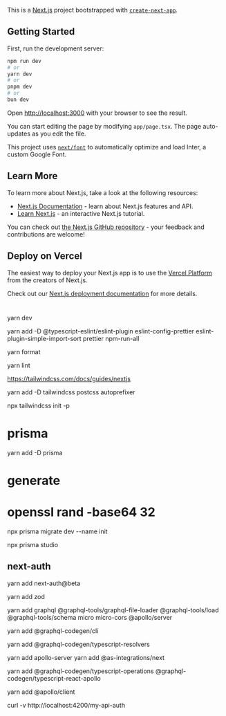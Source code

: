 This is a [Next.js](https://nextjs.org/) project bootstrapped with [`create-next-app`](https://github.com/vercel/next.js/tree/canary/packages/create-next-app).

## Getting Started

First, run the development server:

```bash
npm run dev
# or
yarn dev
# or
pnpm dev
# or
bun dev
```

Open [http://localhost:3000](http://localhost:3000) with your browser to see the result.

You can start editing the page by modifying `app/page.tsx`. The page auto-updates as you edit the file.

This project uses [`next/font`](https://nextjs.org/docs/basic-features/font-optimization) to automatically optimize and load Inter, a custom Google Font.

## Learn More

To learn more about Next.js, take a look at the following resources:

- [Next.js Documentation](https://nextjs.org/docs) - learn about Next.js features and API.
- [Learn Next.js](https://nextjs.org/learn) - an interactive Next.js tutorial.

You can check out [the Next.js GitHub repository](https://github.com/vercel/next.js/) - your feedback and contributions are welcome!

## Deploy on Vercel

The easiest way to deploy your Next.js app is to use the [Vercel Platform](https://vercel.com/new?utm_medium=default-template&filter=next.js&utm_source=create-next-app&utm_campaign=create-next-app-readme) from the creators of Next.js.

Check out our [Next.js deployment documentation](https://nextjs.org/docs/deployment) for more details.

#

yarn dev

yarn add -D @typescript-eslint/eslint-plugin eslint-config-prettier eslint-plugin-simple-import-sort prettier npm-run-all

yarn format

yarn lint

https://tailwindcss.com/docs/guides/nextjs

yarn add -D tailwindcss postcss autoprefixer

npx tailwindcss init -p

# prisma

yarn add -D prisma

# generate

# openssl rand -base64 32

npx prisma migrate dev --name init

npx prisma studio

## next-auth

yarn add next-auth@beta

yarn add zod

yarn add graphql @graphql-tools/graphql-file-loader @graphql-tools/load @graphql-tools/schema micro micro-cors @apollo/server

yarn add @graphql-codegen/cli

yarn add @graphql-codegen/typescript-resolvers

yarn add apollo-server
yarn add @as-integrations/next

yarn add @graphql-codegen/typescript-operations @graphql-codegen/typescript-react-apollo

yarn add @apollo/client

curl -v http://localhost:4200/my-api-auth
